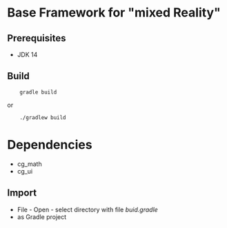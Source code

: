 # Base Framework for "mixed Reality"

## Prerequisites

* JDK 14

## Build

        gradle build

or

        ./gradlew build

# Dependencies

* cg_math
* cg_ui

## Import

* File - Open - select directory with file _buid.gradle_
* as Gradle project
